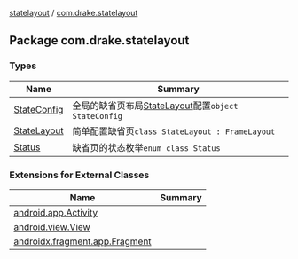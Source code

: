 [statelayout](../index.md) / [com.drake.statelayout](./index.md)

## Package com.drake.statelayout

### Types

| Name | Summary |
|---|---|
| [StateConfig](-state-config/index.md) | 全局的缺省页布局[StateLayout](-state-layout/index.md)配置`object StateConfig` |
| [StateLayout](-state-layout/index.md) | 简单配置缺省页`class StateLayout : FrameLayout` |
| [Status](-status/index.md) | 缺省页的状态枚举`enum class Status` |

### Extensions for External Classes

| Name | Summary |
|---|---|
| [android.app.Activity](android.app.-activity/index.md) |  |
| [android.view.View](android.view.-view/index.md) |  |
| [androidx.fragment.app.Fragment](androidx.fragment.app.-fragment/index.md) |  |
